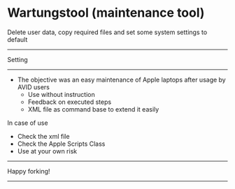# Wartungstool (maintenance tool)
Delete user data, copy required files and set some system settings to default

____________________
Setting
____________________


- The objective was an easy maintenance of Apple laptops after usage by AVID users 
	- Use without instruction
	- Feedback on executed steps
	- XML file as command base to extend it easily


In case of use
- Check the xml file
- Check the Apple Scripts Class
- Use at your own risk

____________________
Happy forking!
____________________
